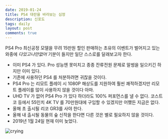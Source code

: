 ```yaml
---
date: 2019-01-24
title: PS4 대란을 바라보는 심정
description: 신포도
tags: daily
layout: post
comments: true
---
```


PS4 Pro 최신공정 모델을 무려 15만원 할인 판매하는 초유의 이벤트가 벌어지고 있는 와중에 _다있고나만없어_ 기분이 들지만 일단 스스로를 달래보고자 한다.

- 이미 PS4 가 있다. Pro 성능엔 못미치고 종종 잔류전원 문제로 말썽을 일으키긴 하지만 이미 있다.
- 기존에 사용하던 PS4 를 처분하려면 귀찮을 것이다.
-  PS4 Pro 는 리모트 플레이 시 1080P 해상도를 지원하여 훨씬 쾌적하겠지만 리모트 플레이를 많이 사용하지 않을 것이다 아마. 
- UHD TV 가 없어 PS4 Pro 가 있다 하더라도 100% 퍼포먼스를 낼 수 없다. 코스트코 등에서 55인치 4K TV 를 70만원대에 구입할 수 있겠지만 어쨌든 지금은 없다.
-  올해 초 출시될 리코 GR3를 사야 한다.
- 올해 내 출시될 동물의 숲 신작을 한다면 다른 것은 별로 필요하지 않을 것이다.
- 2019년 1월 24일 현재 이미 늦었다. 

![crying](https://www.nnwb.github.io/images/crying.jpg)


